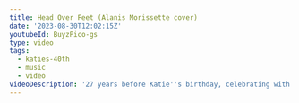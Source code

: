 ```yaml
---
title: Head Over Feet (Alanis Morissette cover)
date: '2023-08-30T12:02:15Z'
youtubeId: BuyzPico-gs
type: video
tags:
  - katies-40th
  - music
  - video
videoDescription: '27 years before Katie''s birthday, celebrating with a song from 27 years ago!'
---
```


